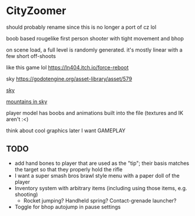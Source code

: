 # CityZoomer

should probably rename since this is no longer a port of cz lol

boob based rougelike first person shooter with tight movement and bhop

on scene load, a full level is randomly generated. it's mostly linear with a few short off-shoots

like this game lol https://ln404.itch.io/force-reboot

sky https://godotengine.org/asset-library/asset/579

[sky](https://github.com/rpgwhitelock/AllSkyFree_Godot)

[mountains in sky](https://www.blenderkit.com/asset-gallery-detail/550191ed-cfe4-450e-9a20-7a4f8b00afcb/)

player model has boobs and animations built into the file (textures and IK aren't :\<)

think about cool graphics later I want GAMEPLAY

## TODO
- add hand bones to player that are used as the "tip"; their basis matches the target so that they properly hold the rifle
- I want a super smash bros brawl style menu with a paper doll of the player
- Inventory system with arbitrary items (including using those items, e.g. shooting)
	- Rocket jumping? Handheld spring? Contact-grenade launcher?
- Toggle for bhop autojump in pause settings
